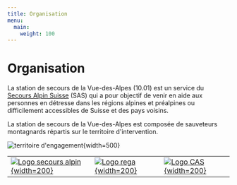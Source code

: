 ```yaml
---
title: Organisation
menu:
  main:
    weight: 100
---
```


# Organisation

La station de secours de la Vue-des-Alpes (10.01) est un service du [Secours Alpin Suisse](https://www.secoursalpin.ch/) (SAS) qui a pour objectif de venir en aide aux personnes en détresse dans les régions alpines et préalpines ou difficilement accessibles de Suisse et des pays voisins.

La station de secours de la Vue-des-Alpes est composée de sauveteurs montagnards répartis sur le territoire d'intervention.

![territoire d'engagement](/SARO_10.01_Vue-des-Alpes.jpg){width=500}

| | | |
|-|-|-|
|[![Logo secours alpin](/logo_ars_fr.svg){width=200}](https://www.secoursalpin.ch/)|[![Logo rega](/logo_rega.svg){width=200}](https://www.rega.ch/)|[![Logo CAS](/logo_cas.svg){width=200}](https://www.sac-cas.ch/)|
